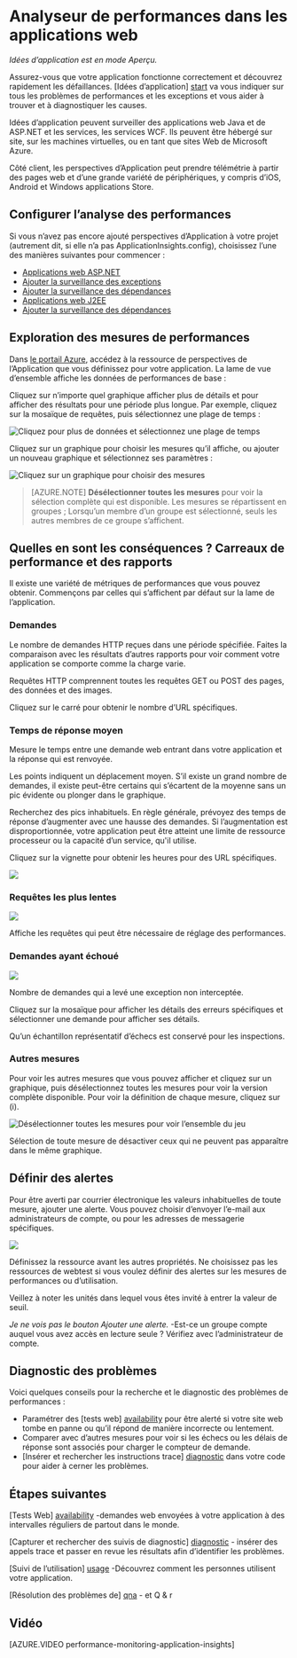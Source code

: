 <properties 
    pageTitle="Surveiller la santé de votre application et de l’utilisation avec les perspectives de l’Application" 
    description="Mise en route avec les perspectives de l’Application. Analyser l’utilisation, la disponibilité et les performances de vos locaux ou les applications Microsoft Azure." 
    services="application-insights" 
    documentationCenter=""
    authors="alancameronwills" 
    manager="douge"/>

<tags 
    ms.service="application-insights" 
    ms.workload="tbd" 
    ms.tgt_pltfrm="ibiza" 
    ms.devlang="na" 
    ms.topic="article" 
    ms.date="11/25/2015" 
    ms.author="awills"/>
 
# <a name="monitor-performance-in-web-applications"></a>Analyseur de performances dans les applications web

*Idées d’application est en mode Aperçu.*


Assurez-vous que votre application fonctionne correctement et découvrez rapidement les défaillances. [Idées d’application] [ start] va vous indiquer sur tous les problèmes de performances et les exceptions et vous aider à trouver et à diagnostiquer les causes.

Idées d’application peuvent surveiller des applications web Java et de ASP.NET et les services, les services WCF. Ils peuvent être hébergé sur site, sur les machines virtuelles, ou en tant que sites Web de Microsoft Azure. 

Côté client, les perspectives d’Application peut prendre télémétrie à partir des pages web et d’une grande variété de périphériques, y compris d’iOS, Android et Windows applications Store.


## <a name="setup"></a>Configurer l’analyse des performances

Si vous n’avez pas encore ajouté perspectives d’Application à votre projet (autrement dit, si elle n’a pas ApplicationInsights.config), choisissez l’une des manières suivantes pour commencer :

* [Applications web ASP.NET](app-insights-asp-net.md)
 * [Ajouter la surveillance des exceptions](app-insights-asp-net-exceptions.md)
 * [Ajouter la surveillance des dépendances](app-insights-monitor-performance-live-website-now.md)
* [Applications web J2EE](app-insights-java-get-started.md)
 * [Ajouter la surveillance des dépendances](app-insights-java-agent.md)


## <a name="view"></a>Exploration des mesures de performances

Dans [le portail Azure](https://portal.azure.com), accédez à la ressource de perspectives de l’Application que vous définissez pour votre application. La lame de vue d’ensemble affiche les données de performances de base :



Cliquez sur n’importe quel graphique afficher plus de détails et pour afficher des résultats pour une période plus longue. Par exemple, cliquez sur la mosaïque de requêtes, puis sélectionnez une plage de temps :


![Cliquez pour plus de données et sélectionnez une plage de temps](./media/app-insights-web-monitor-performance/appinsights-48metrics.png)

Cliquez sur un graphique pour choisir les mesures qu’il affiche, ou ajouter un nouveau graphique et sélectionnez ses paramètres :

![Cliquez sur un graphique pour choisir des mesures](./media/app-insights-web-monitor-performance/appinsights-61perfchoices.png)

> [AZURE.NOTE] **Désélectionner toutes les mesures** pour voir la sélection complète qui est disponible. Les mesures se répartissent en groupes ; Lorsqu’un membre d’un groupe est sélectionné, seuls les autres membres de ce groupe s’affichent.


## <a name="metrics"></a>Quelles en sont les conséquences ? Carreaux de performance et des rapports

Il existe une variété de métriques de performances que vous pouvez obtenir. Commençons par celles qui s’affichent par défaut sur la lame de l’application.


### <a name="requests"></a>Demandes

Le nombre de demandes HTTP reçues dans une période spécifiée. Faites la comparaison avec les résultats d’autres rapports pour voir comment votre application se comporte comme la charge varie.

Requêtes HTTP comprennent toutes les requêtes GET ou POST des pages, des données et des images.

Cliquez sur le carré pour obtenir le nombre d’URL spécifiques.

### <a name="average-response-time"></a>Temps de réponse moyen

Mesure le temps entre une demande web entrant dans votre application et la réponse qui est renvoyée.

Les points indiquent un déplacement moyen. S’il existe un grand nombre de demandes, il existe peut-être certains qui s’écartent de la moyenne sans un pic évidente ou plonger dans le graphique.

Recherchez des pics inhabituels. En règle générale, prévoyez des temps de réponse d’augmenter avec une hausse des demandes. Si l’augmentation est disproportionnée, votre application peut être atteint une limite de ressource processeur ou la capacité d’un service, qu'il utilise.

Cliquez sur la vignette pour obtenir les heures pour des URL spécifiques.

![](./media/app-insights-web-monitor-performance/appinsights-42reqs.png)


### <a name="slowest-requests"></a>Requêtes les plus lentes

![](./media/app-insights-web-monitor-performance/appinsights-44slowest.png)

Affiche les requêtes qui peut être nécessaire de réglage des performances.


### <a name="failed-requests"></a>Demandes ayant échoué

![](./media/app-insights-web-monitor-performance/appinsights-46failed.png)

Nombre de demandes qui a levé une exception non interceptée.

Cliquez sur la mosaïque pour afficher les détails des erreurs spécifiques et sélectionner une demande pour afficher ses détails. 

Qu’un échantillon représentatif d’échecs est conservé pour les inspections.

### <a name="other-metrics"></a>Autres mesures

Pour voir les autres mesures que vous pouvez afficher et cliquez sur un graphique, puis désélectionnez toutes les mesures pour voir la version complète disponible. Pour voir la définition de chaque mesure, cliquez sur (i).

![Désélectionner toutes les mesures pour voir l’ensemble du jeu](./media/app-insights-web-monitor-performance/appinsights-62allchoices.png)


Sélection de toute mesure de désactiver ceux qui ne peuvent pas apparaître dans le même graphique.

## <a name="set-alerts"></a>Définir des alertes

Pour être averti par courrier électronique les valeurs inhabituelles de toute mesure, ajouter une alerte. Vous pouvez choisir d’envoyer l’e-mail aux administrateurs de compte, ou pour les adresses de messagerie spécifiques.

![](./media/app-insights-web-monitor-performance/appinsights-413setMetricAlert.png)

Définissez la ressource avant les autres propriétés. Ne choisissez pas les ressources de webtest si vous voulez définir des alertes sur les mesures de performances ou d’utilisation.

Veillez à noter les unités dans lequel vous êtes invité à entrer la valeur de seuil.

*Je ne vois pas le bouton Ajouter une alerte.* -Est-ce un groupe compte auquel vous avez accès en lecture seule ? Vérifiez avec l’administrateur de compte.

## <a name="diagnosis"></a>Diagnostic des problèmes

Voici quelques conseils pour la recherche et le diagnostic des problèmes de performances :

* Paramétrer des [tests web] [ availability] pour être alerté si votre site web tombe en panne ou qu’il répond de manière incorrecte ou lentement. 
* Comparer avec d’autres mesures pour voir si les échecs ou les délais de réponse sont associés pour charger le compteur de demande.
* [Insérer et rechercher les instructions trace] [ diagnostic] dans votre code pour aider à cerner les problèmes.

## <a name="next"></a>Étapes suivantes

[Tests Web] [ availability] -demandes web envoyées à votre application à des intervalles réguliers de partout dans le monde.

[Capturer et rechercher des suivis de diagnostic] [ diagnostic] - insérer des appels trace et passer en revue les résultats afin d’identifier les problèmes.

[Suivi de l’utilisation] [ usage] -Découvrez comment les personnes utilisent votre application.

[Résolution des problèmes de] [ qna] - et Q & r

## <a name="video"></a>Vidéo

[AZURE.VIDEO performance-monitoring-application-insights]

<!--Link references-->

[availability]: app-insights-monitor-web-app-availability.md
[diagnostic]: app-insights-diagnostic-search.md
[greenbrown]: app-insights-asp-net.md
[qna]: app-insights-troubleshoot-faq.md
[redfield]: app-insights-monitor-performance-live-website-now.md
[start]: app-insights-overview.md
[usage]: app-insights-web-track-usage.md

 

